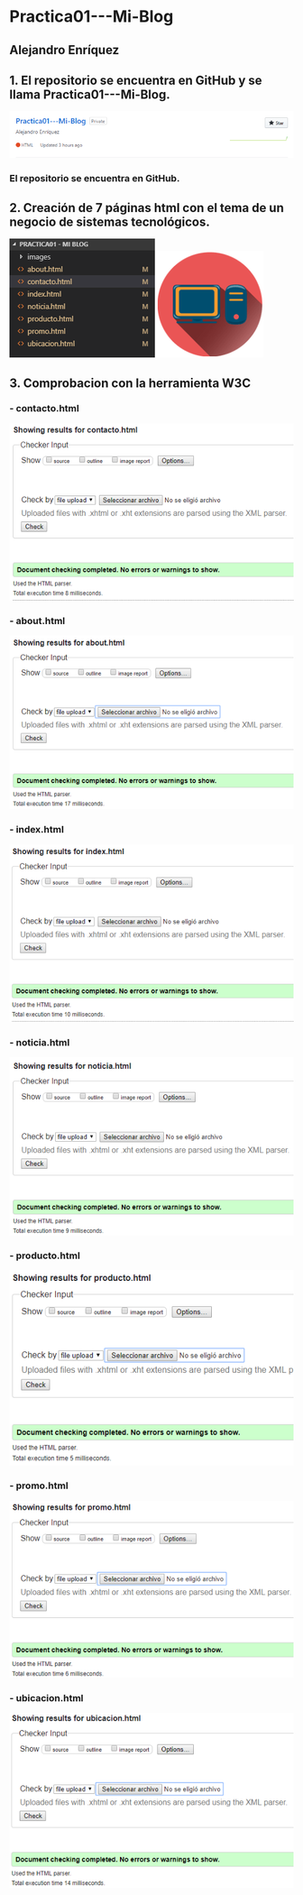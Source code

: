 # Practica01---Mi-Blog
## Alejandro Enríquez
## **1. El repositorio se encuentra en GitHub y se llama Practica01---Mi-Blog.** 
![](images/i1.png)
### El repositorio se encuentra en GitHub.
## **2. Creación de 7 páginas html con el tema de un negocio de sistemas tecnológicos.**
![](images/i2.png)
![](images/i3.png)
## **3.	Comprobacion con la herramienta W3C**
### - contacto.html
![](images/i4.png)
### - about.html
![](images/i5.png)
### - index.html
![](images/i6.png)
### - noticia.html
![](images/i7.png)
### - producto.html
![](images/i8.png)
### - promo.html
![](images/i9.png)
### - ubicacion.html
![](images/i10.png)


